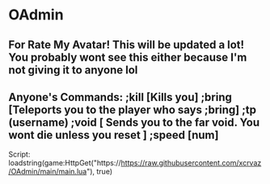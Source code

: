 # OAdmin
For Rate My Avatar!
This will be updated a lot! You probably wont see this either because I'm not giving it to anyone lol
-----------------------
Anyone's Commands:
;kill [Kills you]
;bring [Teleports you to the player who says ;bring]
;tp (username)
;void [ Sends you to the far void. You wont die unless you reset ]
;speed [num]
------------------------
Script: 
loadstring(game:HttpGet("https://https://raw.githubusercontent.com/xcrvaz/OAdmin/main/main.lua"), true)
